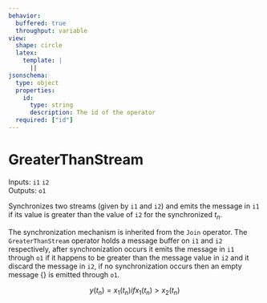 ```yaml
---
behavior:
  buffered: true
  throughput: variable
view:
  shape: circle
  latex:
    template: |
      ||
jsonschema:
  type: object
  properties:
    id:
      type: string
      description: The id of the operator
  required: ["id"]
---
```


# GreaterThanStream

Inputs: `i1` `i2`  
Outputs: `o1`

Synchronizes two streams (given by `i1` and `i2`) and emits the message in `i1` if its value is greater than the value of `i2` for the synchronized $t_n$.

The synchronization mechanism is inherited from the `Join` operator. The `GreaterThanStream` operator holds a message buffer on `i1` and `i2` respectively, after synchronization occurs it emits the message in `i1` through `o1` if it happens to be greater than the message value in `i2` and it discard the message in `i2`, if no synchronization occurs then an empty message {} is emitted through `o1`.

$$y(t_n) = x_1(t_n) if x_1(t_n) > x_2(t_n)$$
